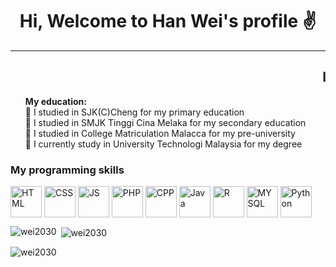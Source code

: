 <h1 align="center">Hi, Welcome to Han Wei's profile &#9996</h1>
<hr text-size="2px">
<h2><marquee behaviour="alternate">I'm student from UNIVERSITY TECHNOLOGI MALAYSIA(UTM)</marquee></h2>

<p>
  <ul type="none">
    <b>My education:</b>
    <li>&#127979 I studied in SJK(C)Cheng for my primary education</li>
    <li>&#127971 I studied in SMJK Tinggi Cina Melaka for my secondary education</li>
    <li>&#127970 I studied in College Matriculation Malacca for my pre-university</li>
    <li>&#127980 I currently study in University Technologi Malaysia for my degree</li>
  </ul>
</p>

<h3>My programming skills</h3>
<p align="left">
  <img src="https://encrypted-tbn0.gstatic.com/images?q=tbn:ANd9GcQpngGRjYX1ca7qAADU3K6eGLj7ShQE3L2otdzfryl_Y9Ht2QRoQKYQbsXd36XIxMbYOw0&usqp=CAU" height="50px" width="50px" align="center" alt="HTML">
  <img src="https://cdn4.iconfinder.com/data/icons/flat-brand-logo-2/512/css3-512.png" height="50px" width="50px" align="center" alt="CSS">
  <img src="https://cdn.iconscout.com/icon/free/png-256/free-javascript-logo-icon-download-in-svg-png-gif-file-formats--html-programming-language-coding-logos-icons-1720087.png" height="50px" width="50px" align="center" alt="JS">
  <img src="https://encrypted-tbn0.gstatic.com/images?q=tbn:ANd9GcSpEy7NDZaJgOuppMzPYrA32_z6IHI777Tn9g&s" height="50px" width="50px" align="center" alt="PHP">
  <img src="https://upload.wikimedia.org/wikipedia/commons/thumb/1/18/ISO_C%2B%2B_Logo.svg/800px-ISO_C%2B%2B_Logo.svg.png" height="50px" width="50px" align="center" alt="CPP">
  <img src="https://upload.wikimedia.org/wikipedia/en/thumb/3/30/Java_programming_language_logo.svg/1200px-Java_programming_language_logo.svg.png" height="50px" width="50px" align="center" alt="Java">
  <img src="https://upload.wikimedia.org/wikipedia/commons/thumb/1/1b/R_logo.svg/1200px-R_logo.svg.png" height="50px" width="50px" align="center" alt="R">
  <img src="https://www.svgrepo.com/show/303251/mysql-logo.svg" height="50px" width="50px" align="center" alt="MYSQL">
  <img src="https://encrypted-tbn0.gstatic.com/images?q=tbn:ANd9GcSwTsKBgt67g7V83MUa-6I2Ex33DrnrxBDwMw&s" height="50px" width="50px" align="center" alt="Python">
</p>

<p><img align="left" src="https://github-readme-stats.vercel.app/api/top-langs?username=wei2030&show_icons=true&locale=en&layout=compact" alt="wei2030" /></p>

<p>&nbsp;<img align="center" src="https://github-readme-stats.vercel.app/api?username=wei2030&show_icons=true&locale=en" alt="wei2030" /></p>

<p><img align="center" src="https://github-readme-streak-stats.herokuapp.com/?user=wei2030&" alt="wei2030" /></p>
